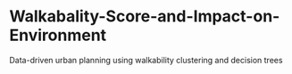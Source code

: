 # Walkabality-Score-and-Impact-on-Environment
Data-driven urban planning using walkability clustering and decision trees
